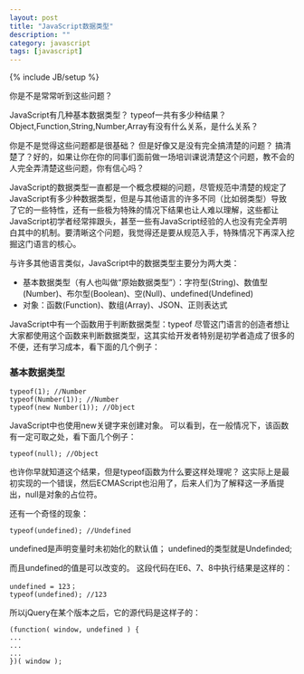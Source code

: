 ```yaml
---
layout: post
title: "JavaScript数据类型"
description: ""
category: javascript
tags: [javascript]
---
```

{% include JB/setup %}

你是不是常常听到这些问题？

 JavaScript有几种基本数据类型？
 typeof一共有多少种结果？
 Object,Function,String,Number,Array有没有什么关系，是什么关系？

你是不是觉得这些问题都是很基础？
但是好像又是没有完全搞清楚的问题？
搞清楚了？好的，如果让你在你的同事们面前做一场培训课说清楚这个问题，教不会的人完全弄清楚这些问题，你有信心吗？

<!-- more -->

JavaScript的数据类型一直都是一个概念模糊的问题，尽管规范中清楚的规定了JavaScript有多少种数据类型，但是与其他语言的许多不同（比如弱类型）导致了它的一些特性，还有一些极为特殊的情况下结果也让人难以理解，这些都让JavaScript初学者经常摔跟头，甚至一些有JavaScript经验的人也没有完全弄明白其中的机制。要清晰这个问题，我觉得还是要从规范入手，特殊情况下再深入挖掘这门语言的核心。

与许多其他语言类似，JavaScript中的数据类型主要分为两大类：
- 基本数据类型（有人也叫做“原始数据类型”）：字符型(String)、数值型(Number)、布尔型(Boolean)、空(Null)、undefined(Undefined)
- 对象：函数(Function)、数组(Array)、JSON、正则表达式

JavaScript中有一个函数用于判断数据类型：typeof
尽管这门语言的创造者想让大家都使用这个函数来判断数据类型，这其实给开发者特别是初学者造成了很多的不便，还有学习成本，看下面的几个例子：

### 基本数据类型

```
typeof(1); //Number
typeof(Number(1)); //Number
typeof(new Number(1)); //Object 
```

JavaScript中也使用new关键字来创建对象。
可以看到，在一般情况下，该函数有一定可取之处，看下面几个例子：

```
typeof(null); //Object
```

也许你早就知道这个结果，但是typeof函数为什么要这样处理呢？
这实际上是最初实现的一个错误，然后ECMAScript也沿用了，后来人们为了解释这一矛盾提出，null是对象的占位符。

还有一个奇怪的现象：

```
typeof(undefined); //Undefined
```

undefined是声明变量时未初始化的默认值；
undefined的类型就是Undefinded;

而且undefined的值是可以改变的。
这段代码在IE6、7、8中执行结果是这样的：

```
undefined = 123；
typeof(undefined); //123
```

所以jQuery在某个版本之后，它的源代码是这样子的：

```
(function( window, undefined ) {
...
...
...
})( window );
```


